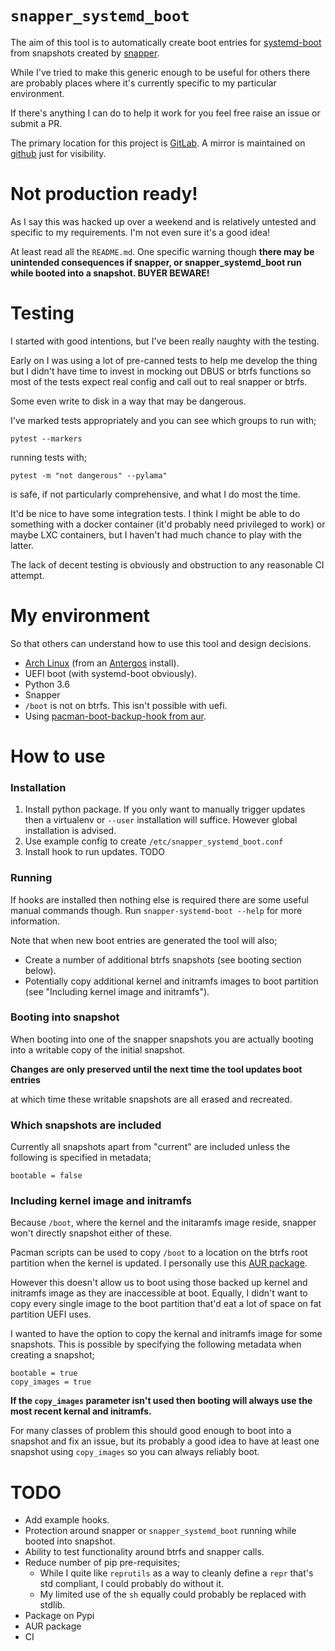 # `snapper_systemd_boot`
The aim of this tool is to automatically create boot entries for
[systemd-boot](https://www.freedesktop.org/wiki/Software/systemd/systemd-boot/)
from snapshots created by [snapper](http://snapper.io/).

While I've tried to make this generic enough to be useful for others there are
probably places where it's currently specific to my particular environment.

If there's anything I can do to help it work for you feel free raise an issue
or submit a PR.

The primary location for this project is
[GitLab](https://gitlab.com/cscutcher/snapper_systemd_boot).
A mirror is maintained on
[github](https://github.com/cscutcher/snapper_systemd_boot)
just for visibility.

# Not production ready!
As I say this was hacked up over a weekend and is relatively untested and
specific to my requirements. I'm not even sure it's a good idea!

At least read all the `README.md`. One specific warning though **there may be
unintended consequences if snapper, or snapper_systemd_boot run while booted
into a snapshot. BUYER BEWARE!**

# Testing
I started with good intentions, but I've been really naughty with the testing.

Early on I was using a lot of pre-canned tests to help me develop the thing but
I didn't have time to invest in mocking out DBUS or btrfs functions so most of
the tests expect real config and call out to real snapper or btrfs.

Some even write to disk in a way that may be dangerous.

I've marked tests appropriately and you can see which groups to run with;

```
pytest --markers
```

running tests with;

```
pytest -m "not dangerous" --pylama"
```

is safe, if not particularly comprehensive, and what I do most the time.

It'd be nice to have some integration tests. I think I might be able to do
something with a docker container (it'd probably need privileged to work)
or maybe LXC containers, but I haven't had much chance to play with the latter.

The lack of decent testing is obviously and obstruction to any reasonable CI
attempt.

# My environment
So that others can understand how to use this tool and design decisions.

* [Arch Linux](https://www.archlinux.org/) (from an
  [Antergos](https://antergos.com/) install).
* UEFI boot (with systemd-boot obviously).
* Python 3.6
* Snapper
* `/boot` is not on btrfs. This isn't possible with uefi.
* Using
  [pacman-boot-backup-hook from aur](https://aur.archlinux.org/packages/pacman-boot-backup-hook/).

# How to use

### Installation
1. Install python package. If you only want to manually trigger updates then a
   virtualenv or `--user` installation will suffice.
   However global installation is advised.
2. Use example config to create `/etc/snapper_systemd_boot.conf`
3. Install hook to run updates. TODO

### Running
If hooks are installed then nothing else is required there are some useful
manual commands though.  Run `snapper-systemd-boot --help` for more information.

Note that when new boot entries are generated the tool will also;

* Create a number of additional btrfs snapshots (see booting section below).
* Potentially copy additional kernel and initramfs images to boot partition
  (see "Including kernel image and initramfs").

### Booting into snapshot
When booting into one of the snapper snapshots you are actually booting into a
writable copy of the initial snapshot.

**Changes are only preserved until the next time the tool updates boot entries**

at which time these writable snapshots are all erased and recreated.

### Which snapshots are included
Currently all snapshots apart from "current" are included unless the following
is specified in metadata;

```
bootable = false
```


### Including kernel image and initramfs
Because `/boot`, where the kernel and the initaramfs image reside,
snapper won't directly snapshot either of these.

Pacman scripts can be used to copy `/boot` to a location on the btrfs root
partition when the kernel is updated.
I personally use this
[AUR package](https://aur.archlinux.org/packages/pacman-boot-backup-hook/).

However this doesn't allow us to boot using those backed up kernel and initramfs
image as they are inaccessible at boot.
Equally, I didn't want to copy every single image to the boot partition that'd
eat a lot of space on fat partition UEFI uses.

I wanted to have the option to copy the kernal and initramfs image for some
snapshots. This is possible by specifying the following metadata when creating
a snapshot;

```
bootable = true
copy_images = true
```

**If the `copy_images` parameter isn't used then booting will always use the
most recent kernal and initramfs.**

For many classes of problem this should good enough to boot into a snapshot and
fix an issue, but its probably a good idea to have at least one snapshot using
`copy_images` so you can always reliably boot.


# TODO
* Add example hooks.
* Protection around snapper or `snapper_systemd_boot` running while booted into
  snapshot.
* Ability to test functionality around btrfs and snapper calls.
* Reduce number of pip pre-requisites;
    * While I quite like `reprutils` as a way to cleanly define a `repr`
      that's std compliant, I could probably do without it.
    * My limited use of the `sh` equally could probably be replaced with stdlib.
* Package on Pypi
* AUR package
* CI
